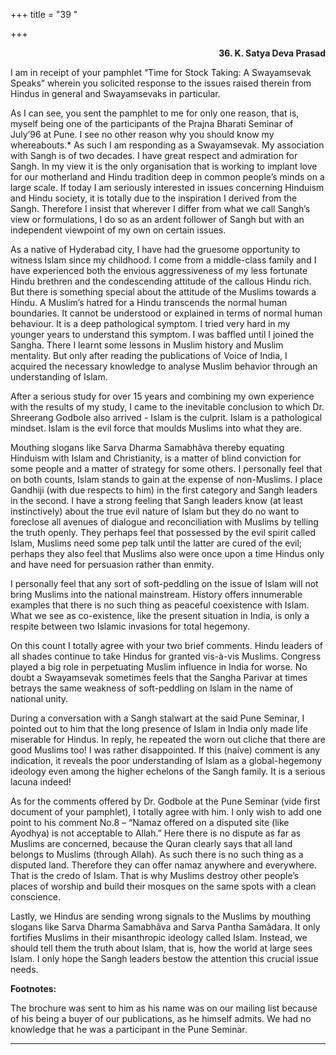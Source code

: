 +++
title = "39 "

+++
<div align="right">

**36. K. Satya Deva Prasad**

</div>

I am in receipt of your pamphlet “Time for Stock Taking: A Swayamsevak
Speaks” wherein you solicited response to the issues raised therein from
Hindus in general and Swayamsevaks in particular.

As I can see, you sent the pamphlet to me for only one reason, that is,
myself being one of the participants of the Prajna Bharati Seminar of
July’96 at Pune. I see no other reason why you should know my
whereabouts.\* As such I am responding as a Swayamsevak. My association
with Sangh is of two decades. I have great respect and admiration for
Sangh. In my view it is the only organisation that is working to implant
love for our motherland and Hindu tradition deep in common people’s
minds on a large scale. If today I am seriously interested in issues
concerning Hinduism and Hindu society, it is totally due to the
inspiration I derived from the Sangh. Therefore I insist that wherever I
differ from what we call Sangh’s view or formulations, I do so as an
ardent follower of Sangh but with an independent viewpoint of my own on
certain issues.

As a native of Hyderabad city, I have had the gruesome opportunity to
witness Islam since my childhood. I come from a middle-class family and
I have experienced both the envious aggressiveness of my less fortunate
Hindu brethren and the condescending attitude of the callous Hindu rich.
But there is something special about the attitude of the Muslims towards
a Hindu. A Muslim’s hatred for a Hindu transcends the normal human
boundaries. It cannot be understood or explained in terms of normal
human behaviour. It is a deep pathological symptom. I tried very hard in
my younger years to understand this symptom. I was baffled until I
joined the Sangha. There I learnt some lessons in Muslim history and
Muslim mentality. But only after reading the publications of Voice of
India, I acquired the necessary knowledge to analyse Muslim behavior
through an understanding of Islam.

After a serious study for over 15 years and combining my own experience
with the results of my study, I came to the inevitable conclusion to
which Dr. Shreerang Godbole also arrived - Islam is the culprit. Islam
is a pathological mindset. Islam is the evil force that moulds Muslims
into what they are.

Mouthing slogans like Sarva Dharma Samabhãva thereby equating Hinduism
with Islam and Christianity, is a matter of blind conviction for some
people and a matter of strategy for some others. I personally feel that
on both counts, Islam stands to gain at the expense of non-Muslims. I
place Gandhiji (with due respects to him) in the first category and
Sangh leaders in the second. I have a strong feeling that Sangh leaders
know (at least instinctively) about the true evil nature of Islam but
they do no want to foreclose all avenues of dialogue and reconciliation
with Muslims by telling the truth openly. They perhaps feel that
possessed by the evil spirit called Islam, Muslims need some pep talk
until the latter are cured of the evil; perhaps they also feel that
Muslims also were once upon a time Hindus only and have need for
persuasion rather than enmity.

I personally feel that any sort of soft-peddling on the issue of Islam
will not bring Muslims into the national mainstream. History offers
innumerable examples that there is no such thing as peaceful coexistence
with Islam. What we see as co-existence, like the present situation in
India, is only a respite between two Islamic invasions for total
hegemony.

On this count I totally agree with your two brief comments. Hindu
leaders of all shades continue to take Hindus for granted vis-à-vis
Muslims. Congress played a big role in perpetuating Muslim influence in
India for worse. No doubt a Swayamsevak sometimes feels that the Sangha
Parivar at times betrays the same weakness of soft-peddling on Islam in
the name of national unity.

During a conversation with a Sangh stalwart at the said Pune Seminar, I
pointed out to him that the long presence of Islam in India only made
life miserable for Hindus. In reply, he repeated the worn out cliche
that there are good Muslims too! I was rather disappointed. If this
(naive) comment is any indication, it reveals the poor understanding of
Islam as a global-hegemony ideology even among the higher echelons of
the Sangh family. It is a serious lacuna indeed!

As for the comments offered by Dr. Godbole at the Pune Seminar (vide
first document of your pamphlet), I totally agree with him. I only wish
to add one point to his comment No.8 – “Namaz offered on a disputed site
(like Ayodhya) is not acceptable to Allah.” Here there is no dispute as
far as Muslims are concerned, because the Quran clearly says that all
land belongs to Muslims (through Allah). As such there is no such thing
as a disputed land. Therefore they can offer namaz anywhere and
everywhere. That is the credo of Islam. That is why Muslims destroy
other people’s places of worship and build their mosques on the same
spots with a clean conscience.

Lastly, we Hindus are sending wrong signals to the Muslims by mouthing
slogans like Sarva Dharma Samabhãva and Sarva Pantha Samãdara. It only
fortifies Muslims in their misanthropic ideology called Islam. Instead,
we should tell them the truth about Islam, that is, how the world at
large sees Islam. I only hope the Sangh leaders bestow the attention
this crucial issue needs.  
 

**Footnotes:**

The brochure was sent to him as his name was on our mailing list because
of his being a buyer of our publications, as he himself admits. We had
no knowledge that he was a participant in the Pune Seminar.  
 

------------------------------------------------------------------------


